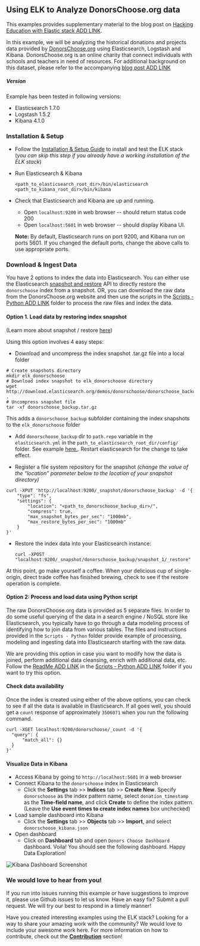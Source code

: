 ## Using ELK to Analyze DonorsChoose.org data

This examples provides supplementary material to the blog post on [Hacking Education with Elastic stack ADD LINK]().

In this example, we will be analyzing the historical donations and projects data provided by [DonorsChoose.org](http://data.donorschoose.org/open-data/overview/) using Elasticsearch, Logstash and Kibana. DonorsChoose.org is an online charity that connect individuals with schools and teachers in need of resources. For additional background on this dataset, please refer to the accompanying [blog post ADD LINK]()

##### Version
Example has been tested in following versions:
- Elasticsearch 1.7.0
- Logstash 1.5.2
- Kibana 4.1.0

### Installation & Setup
* Follow the [Installation & Setup Guide](https://github.com/elastic/examples/blob/master/Installation%20and%20Setup.md) to install and test the ELK stack (*you can skip this step if you already have a working installation of the ELK stack*)

* Run Elasticsearch & Kibana
  ```shell
  <path_to_elasticsearch_root_dir>/bin/elasticsearch
  <path_to_kibana_root_dir>/bin/kibana
  ```

* Check that Elasticsearch and Kibana are up and running.
  - Open `localhost:9200` in web browser -- should return status code 200
  - Open `localhost:5601` in web browser -- should display Kibana UI.

  **Note:** By default, Elasticsearch runs on port 9200, and Kibana run on ports 5601. If you changed the default ports, change   the above calls to use appropriate ports.

### Download & Ingest Data

You have 2 options to index the data into Elasticsearch. You can either use the Elasticsearch [snapshot and restore](https://www.elastic.co/guide/en/elasticsearch/reference/current/modules-snapshots.html) API to directly restore the `donorschoose` index from a snapshot. OR, you can download the raw data from the DonorsChoose.org website and then use the scripts in the [Scripts - Python ADD LINK]() folder to process the raw files and index the data.

#### Option 1. Load data by restoring index snapshot
(Learn more about snapshot / restore [here]())

Using this option involves 4 easy steps:

  * Download and uncompress the index snapshot .tar.gz file into a local folder

  ```shell
  # Create snapshots directory
  mkdir elk_donorschoose
  # Download index snapshot to elk_donorschoose directory
  wget http://download.elasticsearch.org/demos/donorschoose/donorschoose_backup.tar.gz .
  # Uncompress snapshot file
  tar -xf donorschoose_backup.tar.gz
  ```
  This adds a `donorschoose_backup` subfolder containing the index snapshots to the `elk_donorschoose` folder

  * Add `donorschoose_backup` dir to `path.repo` variable in the `elasticsearch.yml` in the `path_to_elasticsearch_root_dir/config/` folder. See example [here.](https://www.elastic.co/guide/en/elasticsearch/reference/current/modules-snapshots.html#_shared_file_system_repository). Restart elasticsearch for the change to take effect.

  * Register a file system repository for the snapshot *(change the value of the “location” parameter below to the location of your snapshot directory)*
  ```shell
  curl -XPUT 'http://localhost:9200/_snapshot/donorschoose_backup' -d '{
      "type": "fs",
      "settings": {
          "location": "<path_to_donorschoose_backup_dir>/",
          "compress": true,
          "max_snapshot_bytes_per_sec": "1000mb",
          "max_restore_bytes_per_sec": "1000mb"
      }
  }'
  ```

  * Restore the index data into your Elasticsearch instance:
    ```shell
    curl -XPOST "localhost:9200/_snapshot/donorschoose_backup/snapshot_1/_restore"
    ```

At this point, go make yourself a coffee. When your delicious cup of single-origin, direct trade coffee has finished brewing, check to see if the restore operation is complete.

#### Option 2: Process and load data using Python script

The raw DonorsChoose.org data is provided as 5 separate files. In order to do some useful querying of the data in a search engine / NoSQL store like Elasticsearch, you typically have to go through a data modeling process of identifying how to join data from various tables. The files and instructions provided in the `Scripts - Python` folder provide example of processing, modeling and ingesting data into Elasticsearch starting with the raw data.

We are providing this option in case you want to modify how the data is joined, perform additional data cleansing, enrich with additional data, etc. Follow the [ReadMe ADD LINK]() in the [Scripts - Python ADD LINK]() folder if you want to try this option.

#### Check data availability
Once the index is created using either of the above options, you can check to see if all the data is available in Elasticsearch. If all goes well, you should get a `count` response of approximately `3506071` when you run the following command.

  ```shell
  curl -XGET localhost:9200/donorschoose/_count -d '{
  	"query": {
  		"match_all": {}
  	}
  }'
  ```

#### Visualize Data in Kibana
* Access Kibana by going to `http://localhost:5601` in a web browser
* Connect Kibana to the `donorschoose` index in Elasticsearch
    * Click the **Settings** tab >> **Indices** tab >> **Create New**. Specify `donorschoose` as the index pattern name, select `donation_timestamp` as the **Time-field name**, and click **Create** to define the index pattern. (Leave the **Use event times to create index names** box unchecked)
* Load sample dashboard into Kibana
    * Click the **Settings** tab >> **Objects** tab >> **Import**, and select `donorschoose_kibana.json`
* Open dashboard
    * Click on **Dashboard** tab and open `Donors Choose Dashboard` dashboard. Voila! You should see the following dashboard. Happy Data Exploration!

![Kibana Dashboard Screenshot](https://cloud.githubusercontent.com/assets/5269751/10270320/679104f0-6aa2-11e5-869f-652e1bcfe0c1.png)

### We would love to hear from you!
If you run into issues running this example or have suggestions to improve it, please use Github issues to let us know. Have an easy fix? Submit a pull request. We will try our best to respond in a timely manner!

Have you created interesting examples using the ELK stack? Looking for a way to share your amazing work with the community? We would love to include your awesome work here. For more information on how to contribute, check out the **[Contribution](https://github.com/elastic/examples#contributing)** section!
